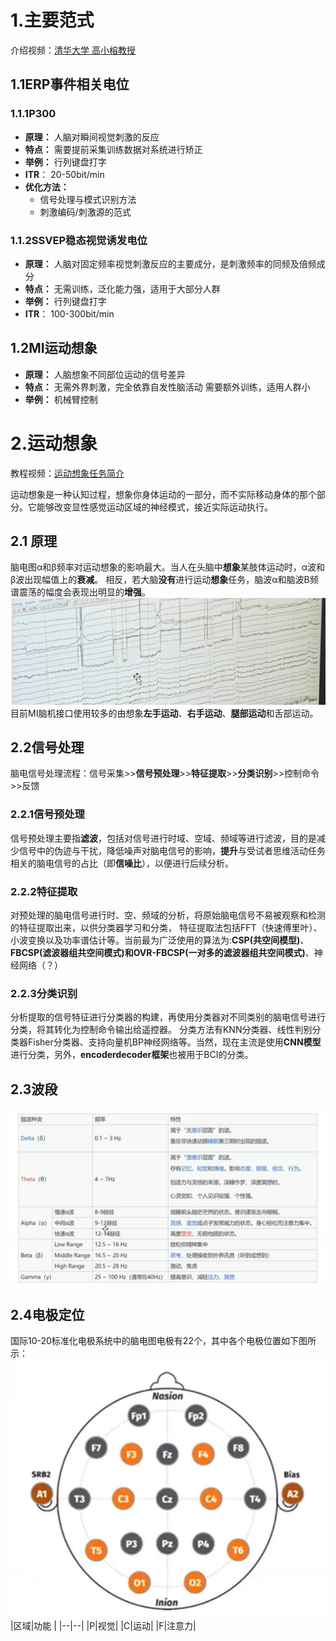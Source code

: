 ﻿# 1.主要范式
介绍视频：[清华大学 高小榕教授](https://www.bilibili.com/video/BV1Kk4y1r7R8/)
## 1.1ERP事件相关电位
### 1.1.1P300
- **原理：**
人脑对瞬间视觉刺激的反应
- **特点：**
需要提前采集训练数据对系统进行矫正
- **举例：**
行列键盘打字
- **ITR**：
20-50bit/min
- **优化方法：**
	- 信号处理与模式识别方法
	- 刺激编码/刺激源的范式

### 1.1.2SSVEP稳态视觉诱发电位
- **原理：**
人脑对固定频率视觉刺激反应的主要成分，是刺激频率的同频及倍频成分
- **特点：**
无需训练，泛化能力强，适用于大部分人群
- **举例：**
行列键盘打字
- **ITR**：
100-300bit/min

## 1.2MI运动想象
- **原理：**
人脑想象不同部位运动的信号差异
- **特点：**
无需外界刺激，完全依靠自发性脑活动
需要额外训练，适用人群小
- **举例：**
机械臂控制

# 2.运动想象
教程视频：[运动想象任务简介](https://www.bilibili.com/video/BV1Bg4y1D7Rm)

运动想象是一种认知过程，想象你身体运动的一部分，而不实际移动身体的那个部分。它能够改变显性感觉运动区域的神经模式，接近实际运动执行。
## 2.1 原理
脑电图α和β频率对运动想象的影响最大。当人在头脑中**想象**某肢体运动时，α波和β波出现幅值上的**衰减**。
相反，若大脑**没有**进行运动**想象**任务，脑波α和脑波B频谱震荡的幅度会表现出明显的**增强**。
![ ](images/脑电波幅值.png)
目前MI脑机接口使用较多的由想象**左手运动**、**右手运动**、**腿部运动**和舌部运动。

## 2.2信号处理
脑电信号处理流程：信号采集>>**信号预处理**>>**特征提取**>>**分类识别**>>控制命令>>反馈
### 2.2.1信号预处理
信号预处理主要指**滤波**，包括对信号进行时域、空域、频域等进行滤波，目的是减少信号中的伪迹与干扰，降低噪声对脑电信号的影响，**提升**与受试者思维活动任务相关的脑电信号的占比（即**信噪比**），以便进行后续分析。
### 2.2.2特征提取
对预处理的脑电信号进行时、空、频域的分析，将原始脑电信号不易被观察和检测的特征提取出来，以供分类器学习和分类，
特征提取法包括FFT（快速傅里叶）、小波变换以及功率谱估计等。当前最为广泛使用的算法为:**CSP(共空间模型)**、**FBCSP(滤波器组共空间模式)**和**OVR-FBCSP(一对多的滤波器组共空间模式)**、神经网络（？）
### 2.2.3分类识别
分析提取的信号特征进行分类器的构建，再使用分类器对不同类别的脑电信号进行分类，将其转化为控制命令输出给遥控器。
分类方法有KNN分类器、线性判别分类器Fisher分类器、支持向量机BP神经网络等。当然，现在主流是使用**CNN模型**进行分类，另外，**encoderdecoder框架**也被用于BCI的分类。

## 2.3波段
![ ](images/波段.png)
## 2.4电极定位
国际10-20标准化电极系统中的脑电图电极有22个，其中各个电极位置如下图所示：
![ ](images/脑电图电极.png)
|区域|功能  |
|--|--|
|P|视觉|
|C|运动|
|F|注意力|

